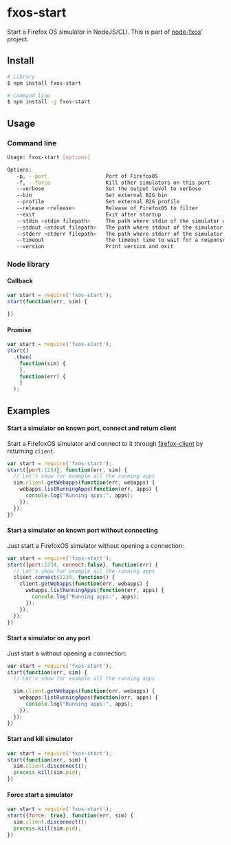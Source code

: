 # fxos-start

Start a Firefox OS simulator in NodeJS/CLI. This is part of [node-fxos](https://github.com/nicola/node-fxos)' project.

## Install

```sh
# Library
$ npm install fxos-start

# Command line
$ npm install -g fxos-start
```

## Usage

### Command line

```sh
Usage: fxos-start [options]

Options:
   -p, --port                   Port of FirefoxOS
   -f, --force                  Kill other simulators on this port
   --verbose                    Set the output level to verbose
   --bin                        Set external B2G bin
   --profile                    Set external B2G profile
   --release <release>          Release of FirefoxOS to filter
   --exit                       Exit after startup
   --stdin <stdin filepath>     The path where stdin of the simulator will be redirected to
   --stdout <stdout filepath>   The path where stdout of the simulator will be redirected to
   --stderr <stderr filepath>   The path where stderr of the simulator will be redirected to
   --timeout                    The timeout time to wait for a response from the Simulator.
   --version                    Print version and exit
```

### Node library

#### Callback

```javascript
var start = require('fxos-start');
start(function(err, sim) {

})
```

#### Promise

```javascript
var start = require('fxos-start');
start()
  .then(
    function(sim) {
    },
    function(err) {
    }
  );
```

## Examples

#### Start a simulator on known port, connect and return client

Start a FirefoxOS simulator and connect to it through [firefox-client](https://github.com/harthur/firefox-client) by returning `client`.
```javascript
var start = require('fxos-start');
start({port:1234}, function(err, sim) {
  // Let's show for example all the running apps
  sim.client.getWebapps(function(err, webapps) {
    webapps.listRunningApps(function(err, apps) {
      console.log("Running apps:", apps);
    });
  });
})
```

#### Start a simulator on known port without connecting
Just start a FirefoxOS simulator without opening a connection:

```javascript
var start = require('fxos-start');
start({port:1234, connect:false}, function(err) {
  // Let's show for example all the running apps
  client.connect(1234, function() {
    client.getWebapps(function(err, webapps) {
      webapps.listRunningApps(function(err, apps) {
        console.log("Running apps:", apps);
      });
    });
  });
})
```

#### Start a simulator on any port
Just start a  without opening a connection:

```javascript
var start = require('fxos-start');
start(function(err, sim) {
  // Let's show for example all the running apps

  sim.client.getWebapps(function(err, webapps) {
    webapps.listRunningApps(function(err, apps) {
      console.log("Running apps:", apps);
    });
  });
})
```

#### Start and kill simulator

```javascript
var start = require('fxos-start');
start(function(err, sim) {
  sim.client.disconnect();
  process.kill(sim.pid);
})
```

#### Force start a simulator

```javascript
var start = require('fxos-start');
start({force: true}, function(err, sim) {
  sim.client.disconnect();
  process.kill(sim.pid);
})
```
